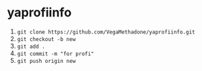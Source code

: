 # yaprofiinfo

1. `git clone https://github.com/VegaMethadone/yaprofiinfo.git`
2. `git checkout -b new`
3. `git add .`
4. `git commit -m "for profi"`
5. `git push origin new`